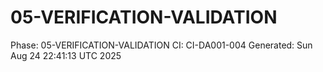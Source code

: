 # 05-VERIFICATION-VALIDATION
Phase: 05-VERIFICATION-VALIDATION
CI: CI-DA001-004
Generated: Sun Aug 24 22:41:13 UTC 2025
